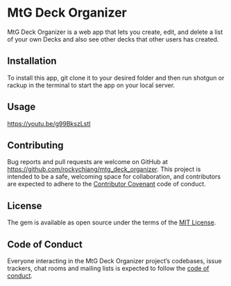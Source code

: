 # MtG Deck Organizer

MtG Deck Organizer is a web app that lets you create, edit, and delete a list of your own Decks and also see other decks that other users has created.

## Installation

To install this app, git clone it to your desired folder and then run shotgun or rackup in the terminal to start the app on your local server.

## Usage

https://youtu.be/g99BkszLstI

## Contributing

Bug reports and pull requests are welcome on GitHub at https://github.com/rockychiang/mtg_deck_organizer. This project is intended to be a safe, welcoming space for collaboration, and contributors are expected to adhere to the [Contributor Covenant](http://contributor-covenant.org) code of conduct.

## License

The gem is available as open source under the terms of the [MIT License](https://opensource.org/licenses/MIT).

## Code of Conduct

Everyone interacting in the MtG Deck Organizer project’s codebases, issue trackers, chat rooms and mailing lists is expected to follow the [code of conduct](https://github.com/rockychiang/mtg_deck_organizer/blob/master/CODE_OF_CONDUCT.md).
